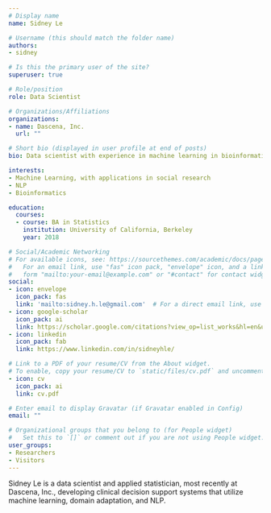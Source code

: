 ```yaml
---
# Display name
name: Sidney Le

# Username (this should match the folder name)
authors:
- sidney

# Is this the primary user of the site?
superuser: true

# Role/position
role: Data Scientist

# Organizations/Affiliations
organizations:
- name: Dascena, Inc.
  url: ""

# Short bio (displayed in user profile at end of posts)
bio: Data scientist with experience in machine learning in bioinformatics, NLP, and sociological research.

interests:
- Machine Learning, with applications in social research
- NLP
- Bioinformatics

education:
  courses:
  - course: BA in Statistics
    institution: University of California, Berkeley
    year: 2018

# Social/Academic Networking
# For available icons, see: https://sourcethemes.com/academic/docs/page-builder/#icons
#   For an email link, use "fas" icon pack, "envelope" icon, and a link in the
#   form "mailto:your-email@example.com" or "#contact" for contact widget.
social:
- icon: envelope
  icon_pack: fas
  link: 'mailto:sidney.h.le@gmail.com'  # For a direct email link, use "mailto:test@example.org".
- icon: google-scholar
  icon_pack: ai
  link: https://scholar.google.com/citations?view_op=list_works&hl=en&user=a8pLEV4AAAAJ
- icon: linkedin
  icon_pack: fab
  link: https://www.linkedin.com/in/sidneyhle/

# Link to a PDF of your resume/CV from the About widget.
# To enable, copy your resume/CV to `static/files/cv.pdf` and uncomment the lines below.
- icon: cv
  icon_pack: ai
  link: cv.pdf

# Enter email to display Gravatar (if Gravatar enabled in Config)
email: ""

# Organizational groups that you belong to (for People widget)
#   Set this to `[]` or comment out if you are not using People widget.
user_groups:
- Researchers
- Visitors
---
```


Sidney Le is a data scientist and applied statistician, most recently at Dascena, Inc., developing clinical decision support systems that utilize machine learning, domain adaptation, and NLP.  
